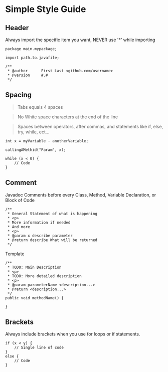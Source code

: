 # Simple Style Guide

## Header
Always import the specific item you want, NEVER use '\*' while importing
```
package main.mypackage;

import path.to.javafile;

/**
 * @author      First Last <github.com/username>
 * @version     #.#
 */
 ```

## Spacing
> Tabs equals 4 spaces

> No White space characters at the end of the line

> Spaces between operators, after commas, and statements like if, else, try, while, ect...
```
int x = myVariable - anotherVariable;
```
```
callingAMethid("Param", x);
```
```
while (x < 0) {
    // Code
}
```

## Comment
Javadoc Comments before every Class, Method, Variable Declaration, or Block of Code
```
/**
 * General Statement of what is happening
 * <p>
 * More information if needed
 * And more
 * <p>
 * @param x describe parameter
 * @return describe What will be returned
 */
```
Template
```
/**
 * TODO: Main Description
 * <p>
 * TODO: More detailed description
 * <p>
 * @param parameterName <description...>
 * @return <description...>
 */
public void methodName() {

}
```

## Brackets
Always include brackets when you use for loops or if statements.
```
if (x < y) {
    // Single line of code
}
else {
    // Code
}
```
